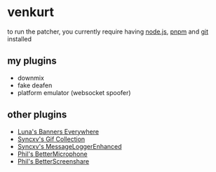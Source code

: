 # venkurt
to run the patcher, you currently require having [node.js](https://nodejs.org/), [pnpm](https://pnpm.io/) and [git](https://git-scm.com/) installed

## my plugins

* downmix
* fake deafen
* platform emulator (websocket spoofer)

## other plugins

* [Luna's Banners Everywhere](https://codeberg.org/Lunaa/bannersEverywhere)
* [Syncxv's Gif Collection](https://github.com/Syncxv/vc-gif-collections)
* [Syncxv's MessageLoggerEnhanced](https://github.com/Syncxv/vc-message-logger-enhanced)
* [Phil's BetterMicrophone](https://github.com/philhk/Vencord)
* [Phil's BetterScreenshare](https://github.com/philhk/Vencord)
